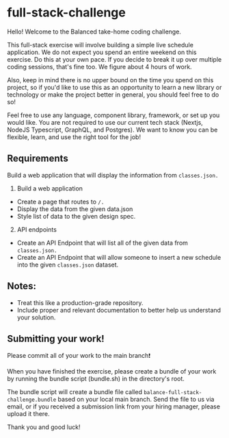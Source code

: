 # full-stack-challenge

Hello! Welcome to the Balanced take-home coding challenge.

This full-stack exercise will involve building a simple live schedule application. We do not expect you spend an entire weekend on this exercise. Do this at your own pace. If you decide to break it up over multiple coding sessions, that's fine too. We figure about 4 hours of work.

Also, keep in mind there is no upper bound on the time you spend on this project, so if you'd like to use this as an opportunity to learn a new library or technology or make the project better in general, you should feel free to do so!

Feel free to use any language, component library, framework, or set up you would like. You are not required to use our current tech stack (Nextjs, NodeJS Typescript, GraphQL, and Postgres). We want to know you can be flexible, learn, and use the right tool for the job!

## Requirements

Build a web application that will display the information from `classes.json.`

1. Build a web application

- Create a page that routes to `/.`
- Display the data from the given data.json
- Style list of data to the given design spec.

2. API endpoints

- Create an API Endpoint that will list all of the given data from `classes.json.`
- Create an API Endpoint that will allow someone to insert a new schedule into the given `classes.json` dataset.

## Notes:

- Treat this like a production-grade repository.
- Include proper and relevant documentation to better help us understand your solution.

## Submitting your work!

Please commit all of your work to the main branch❗

When you have finished the exercise, please create a bundle of your work by running the bundle script (bundle.sh) in the directory's root.

The bundle script will create a bundle file called `balance-full-stack-challenge.bundle` based on your local main branch. Send the file to us via email, or if you received a submission link from your hiring manager, please upload it there.

Thank you and good luck!
